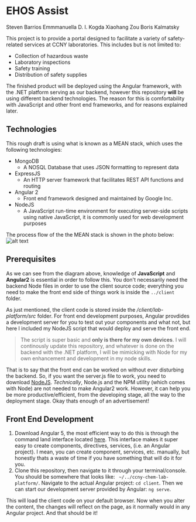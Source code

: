 # EHOS Assist
Steven Barrios Emmmanuella D. I. Kogda Xiaohang Zou Boris Kalmatsky

This project is to provide a portal designed to facilitate a variety of safety-related services at CCNY laboratories.
This includes but is not limited to: 
* Collection of hazardous waste 
* Laboratory inspections 
* Safety training 
* Distribution of safety supplies 

The finished product will be deployed using the Angular framework, with the .NET platform serving as our backend, however this repository **will** be using different backend technologies. The reason for this is comfortability with JavaScript and other front end frameworks, and for reasons explained later.

## Technologies
This rough draft is using what is known as a MEAN stack, which uses the following technologies:
+ MongoDB
  * A NOSQL Database that uses JSON formatting to represent data  
+ ExpressJS
  * An HTTP server framework that facilitates REST API functions and routing
+ Angular 2
  * Front end framework designed and maintained by Google Inc.
+ NodeJS 
  * A JavaScript run-time environment for executing server-side scripts using native JavaScript, it is commonly used for web development purposes  

The process flow of the the MEAN stack is shown in the photo below:
![alt text](https://excellentwebworld.com/wp-content/uploads/2017/09/images-3.jpg "MEAN Process - Anchal Malik")

## Prerequisites
As we can see from the diagram above, knowledge of **JavaScript** and **Angular2** is essential in order to follow this. 
You don't necessarily need the backend Node files in order to use the client source code; everything you need to make the front end side of things work is inside the `../client` folder. 

As just mentioned, the client code is stored inside the */client/lab-platform/src* folder. For front end development purposes, Angular provdides a development server for you to test out your components and what not, but here I included my NodeJS script that would deploy and serve the front end. 
>The script is super basic and **only is there for my own devices**. I will continously update this repository, and whatever is done on the backend with the .NET platform, I will be mimicking with Node for my own enhancement and development in my node skills.

That is to say that the front end can be worked on without ever disturbing the backend. So, if you want the server.js file to work, you need to download [NodeJS](https://nodejs.org/en/). *Technically*, Node.js and the NPM utility (which comes with Node) are not needed to make Angular2 work. However, it can help you be more productive/efficient, from the developing stage, all the way to the deployment stage. Okay thats enough of an advertisement!

##  Front End Development
 1. Download Angular 5, the most efficient way to do this is through the command land interface located [here](https://cli.angular.io/). This interface makes it super easy to create components, directives, services, (i.e. an Angular project). I mean, you can create component, services, etc. manually, but honestly thats a waste of time if you have something that will do it for you.
 2. Clone this repository, then navigate to it through your terminal/console. You should be somewhere that looks like: ` ~/../ccny-chem-lab-platform/`. Navigate to the actual Angular project: `cd client`. Then we can start our development server provided by Angular:
   `ng serve`.

This will load the client code on your default browser. Now when you alter the content, the changes will reflect on the page, as it normally would in any Angular project. And that should be it!
 

